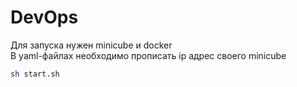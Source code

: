 # DevOps

Для запуска нужен minicube и docker \
В yaml-файлах необходимо прописать ip адрес своего minicube
```sh
sh start.sh
```
